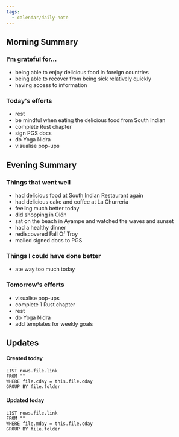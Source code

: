 ```yaml
---
tags:
  - calendar/daily-note
---
```


## Morning Summary

### I'm grateful for...

- being able to enjoy delicious food in foreign countries
- being able to recover from being sick relatively quickly
- having access to information

### Today's efforts

- rest
- be mindful when eating the delicious food from South Indian
- complete Rust chapter
- sign PGS docs
- do Yoga Nidra
- visualise pop-ups

## Evening Summary

### Things that went well

- had delicious food at South Indian Restaurant again
- had delicious cake and coffee at La Churreria
- feeling much better today
- did shopping in Olón
- sat on the beach in Ayampe and watched the waves and sunset
- had a healthy dinner
- rediscovered Fall Of Troy
- mailed signed docs to PGS

### Things I could have done better

- ate way too much today 

### Tomorrow's efforts

- visualise pop-ups
- complete 1 Rust chapter
- rest
- do Yoga Nidra
- add templates for weekly goals

## Updates

#### Created today

```dataview
LIST rows.file.link
FROM ""
WHERE file.cday = this.file.cday
GROUP BY file.folder
```

#### Updated today

```dataview
LIST rows.file.link
FROM ""
WHERE file.mday = this.file.cday
GROUP BY file.folder
```
